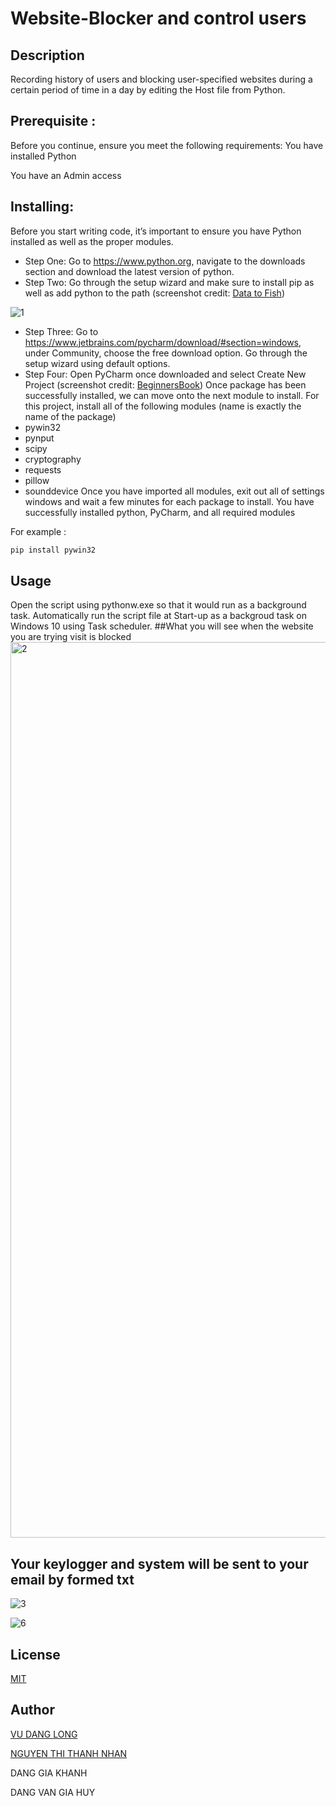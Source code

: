 # Website-Blocker and control users
## Description
Recording history of users and blocking user-specified websites during a certain period of time in a day by editing the Host file from Python.

## Prerequisite :
Before you continue, ensure you meet the following requirements:
You have installed Python

You have an Admin access

## Installing: 
Before you start writing code, it’s important to ensure you have Python installed as well as the proper modules.
- Step One: Go to https://www.python.org, navigate to the downloads section and download the latest version of
python.
- Step Two: Go through the setup wizard and make sure to install pip as well as add python to the path (screenshot
credit: [Data to Fish](https://datatofish.com/add-python-to-windows-path/)) 
 
 ![1](https://user-images.githubusercontent.com/65530922/88759169-5d5d9300-d194-11ea-9cf3-70f8ca4889c5.png)

- Step Three: Go to https://www.jetbrains.com/pycharm/download/#section=windows, under Community, choose
the free download option. Go through the setup wizard using default options.
- Step Four: Open PyCharm once downloaded and select Create New Project (screenshot credit: [BeginnersBook](https://datatofish.com/add-python-to-windows-path/)) 
Once package has been successfully installed, we can move onto the next module to install.
For this project, install all of the following modules (name is exactly the name of the
package)
- pywin32
- pynput
- scipy
- cryptography
- requests
- pillow
- sounddevice
Once you have imported all modules, exit out all of settings windows and wait a few minutes for each package to
install.
You have successfully installed python, PyCharm, and all required modules

For example : 
```bash
pip install pywin32
```


## Usage

Open the script using pythonw.exe so that it would run as a background task.
Automatically run the script file at Start-up as a backgroud task on Windows 10 using Task scheduler.
##What you will see when the website you are trying visit is blocked
<img width="1433" alt="2" src="https://user-images.githubusercontent.com/65530922/88759196-723a2680-d194-11ea-9212-cd101315d506.png">

## Your keylogger and system will be sent to your email by formed txt 
![3](https://user-images.githubusercontent.com/65530922/88759225-7fefac00-d194-11ea-8fa8-a6317d4d6ff5.png)


![6](https://user-images.githubusercontent.com/65530922/88759324-b4fbfe80-d194-11ea-9742-fdaba22b6e4c.png)



## License
[MIT](https://choosealicense.com/licenses/mit/)
## Author 
[VU DANG LONG](https://www.facebook.com/longgggg00)

[NGUYEN THI THANH NHAN](https://www.facebook.com/thanhnhannguyenld)

DANG GIA KHANH

DANG VAN GIA HUY 


